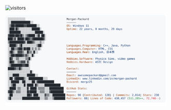 
![visitors](https://vbr.nathanchung.dev/badge?page_id=Bojjiiii.Bojjiiiii&color=00cf00)

<a href="https://github.com/Bojjiiii/Bojjiiiii">
  <picture>
    <source media="(prefers-color-scheme: dark)" srcset="https://raw.githubusercontent.com/Andrew6rant/Andrew6rant/main/dark_mode.svg">
    <img alt="Andrew Grant's GitHub Profile README" src="https://raw.githubusercontent.com/Andrew6rant/Andrew6rant/main/light_mode.svg">
  </picture>
</a>